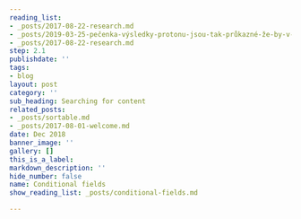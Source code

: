 ```yaml
---
reading_list:
- _posts/2017-08-22-research.md
- _posts/2019-03-25-pečenka-výsledky-protonu-jsou-tak-průkazné-že-by-v-česku-mělo-vzniknout-druhé.md
- _posts/2017-08-22-research.md
step: 2.1
publishdate: ''
tags:
- blog
layout: post
category: ''
sub_heading: Searching for content
related_posts:
- _posts/sortable.md
- _posts/2017-08-01-welcome.md
date: Dec 2018
banner_image: ''
gallery: []
this_is_a_label: 
markdown_description: ''
hide_number: false
name: Conditional fields
show_reading_list: _posts/conditional-fields.md

---
```

